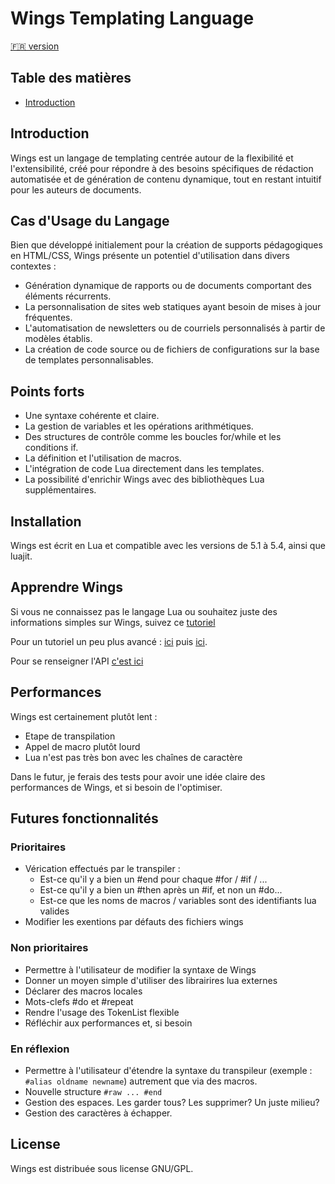 # Wings Templating Language

[🇫🇷 version](#Français)
## Table des matières
- [Introduction](#introduction)

## Introduction
Wings est un langage de templating centrée autour de la flexibilité et l'extensibilité, créé pour répondre à des besoins spécifiques de rédaction automatisée et de génération de contenu dynamique, tout en restant intuitif pour les auteurs de documents. 

## Cas d'Usage du Langage

Bien que développé initialement pour la création de supports pédagogiques en HTML/CSS, Wings présente un potentiel d'utilisation dans divers contextes :

- Génération dynamique de rapports ou de documents comportant des éléments récurrents.
- La personnalisation de sites web statiques ayant besoin de mises à jour fréquentes.
- L'automatisation de newsletters ou de courriels personnalisés à partir de modèles établis.
- La création de code source ou de fichiers de configurations sur la base de templates personnalisables.


## Points forts
- Une syntaxe cohérente et claire.
- La gestion de variables et les opérations arithmétiques.
- Des structures de contrôle comme les boucles for/while et les conditions if.
- La définition et l'utilisation de macros.
- L'intégration de code Lua directement dans les templates.
- La possibilité d'enrichir Wings avec des bibliothèques Lua supplémentaires.


## Installation
Wings est écrit en Lua et compatible avec les versions de 5.1 à 5.4, ainsi que luajit.

## Apprendre Wings

Si vous ne connaissez pas le langage Lua ou souhaitez juste des informations simples sur Wings, suivez ce [tutoriel](#https://github.com/ErwanBarbedor/LuaWingsScript/blob/master/doc/fr/tutorial-luabeginner.md)

Pour un tutoriel un peu plus avancé : [ici](#https://github.com/ErwanBarbedor/LuaWingsScript/blob/master/doc/fr/tutorial.md) puis [ici](#https://github.com/ErwanBarbedor/LuaWingsScript/blob/master/doc/fr/tutorial-expert.md).

Pour se renseigner l'API [c'est ici](#https://github.com/ErwanBarbedor/LuaWingsScript/blob/master/doc/fr/api.md)


## Performances
Wings est certainement plutôt lent :
  - Etape de transpilation
  - Appel de macro plutôt lourd
  - Lua n'est pas très bon avec les chaînes de caractère

Dans le futur, je ferais des tests pour avoir une idée claire des performances de Wings, et si besoin de l'optimiser.

## Futures fonctionnalités
### Prioritaires
  - Vérication effectués par le transpiler :
    - Est-ce qu'il y a bien un #end pour chaque #for / #if / ...
    - Est-ce qu'il y a bien un #then après un #if, et non un #do...
    - Est-ce que les noms de macros / variables sont des identifiants lua valides
  - Modifier les exentions par défauts des fichiers wings

### Non prioritaires
  - Permettre à l'utilisateur de modifier la syntaxe de Wings
  - Donner un moyen simple d'utiliser des librairires lua externes
  - Déclarer des macros locales
  - Mots-clefs #do et #repeat
  - Rendre l'usage des TokenList flexible
  - Réfléchir aux performances et, si besoin

### En réflexion
  - Permettre à l'utilisateur d'étendre la syntaxe du transpileur (exemple : ```#alias oldname newname```) autrement que via des macros.
  - Nouvelle structure ```#raw ... #end```
  - Gestion des espaces. Les garder tous? Les supprimer? Un juste milieu?
  - Gestion des caractères à échapper.

## License
Wings est distribuée sous license GNU/GPL.